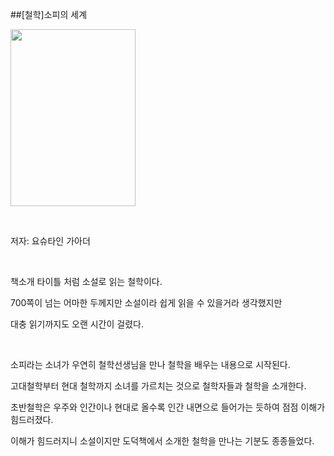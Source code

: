 ##[철학]소피의 세계
						<div id="postViewArea">						<div id="postViewArea">						<div id="post-view220917730297" class="post-view pcol2 _param(1) _postViewArea220917730297">						<div id="post-view220917730297" class="post-view pcol2 _param(1) _postViewArea220917730297">							<p><img src="http://postfiles4.naver.net/MjAxNzAxMjJfNzEg/MDAxNDg1MDk1MzkzNjQx.RRoS7EQWI2e7LssDd-mWdSaOShHYv0VjuwDn8iL2c_4g.NLeSgTKO5GZ7vTHa09cGA0Y6Gq1vAm_R6FOqzbTu8M4g.JPEG.skyalzza/%EC%86%8C%ED%94%BC%EC%9D%98_%EC%84%B8%EA%B3%84_%ED%91%9C%EC%A7%80.jpg?type=w2" width="200" height="283" style="cursor: pointer; rwidth: 200px; rheight: 283px;" id="MjAxNzAxMjJfNzEg/MDAxNDg1MDk1MzkzNjQx.RRoS7EQWI2e7LssDd-mWdSaOShHYv0VjuwDn8iL2c_4g.NLeSgTKO5GZ7vTHa09cGA0Y6Gq1vAm_R6FOqzbTu8M4g.JPEG.skyalzza/%EC%86%8C%ED%94%BC%EC%9D%98_%EC%84%B8%EA%B3%84_%ED%91%9C%EC%A7%80.jpg" onclick="popview(this, '90000003_00000000000000336FB90BF9')" alt="" class="_photoImage"></p><p>&nbsp;</p><p>저자: 요슈타인 가아더</p><p>&nbsp;</p><p>책소개 타이틀 처럼 소설로 읽는 철학이다.</p><p>700쪽이 넘는 어마한 두께지만 소설이라 쉽게 읽을 수 있을거라 생각했지만 </p><p>대충 읽기까지도 오랜 시간이 걸렸다.</p><p>&nbsp;</p><p>소피라는 소녀가 우연히 철학선생님을 만나 철학을 배우는 내용으로 시작된다.</p><p>고대철학부터 현대 철학까지 소녀를 가르치는 것으로 철학자들과 철학을 소개한다.</p><p>초반철학은 우주와 인간이나 현대로 올수록 인간 내면으로 들어가는 듯하여 점점 이해가 힘드러졌다.&nbsp;</p><p>이해가 힘드러지니 소설이지만 도덕책에서 소개한 철학을 만나는 기분도 종종들었다.</p><p>&nbsp;</p><p>&nbsp;</p><p>&nbsp;</p><p>&nbsp;</p><p>&nbsp;</p>						</div>						</div>